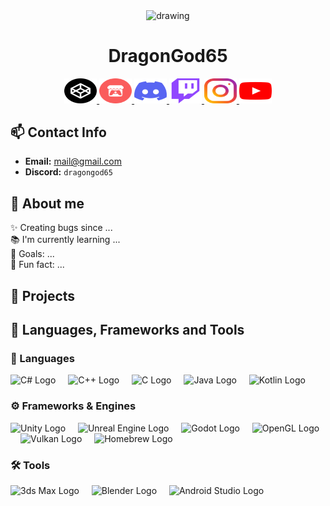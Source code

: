 <!-- Will be Replaced in the Future with a Banner -->

<p align="center"><img src="assets/elfilin_artwork.png" alt="drawing" width="200" align="center"/></p>
<h1 align="center">DragonGod65</h1>

<!-- Links need to be changed -->
<div align="center">
    <a href="https://codepen.io/DragonGod65">
        <img src="assets/icons/codepen.svg" width="52" height="40" alt="Codepen Logo" />
    </a>
    <a href="https://dragongod65.itch.io">
        <img src="assets/icons/itch-io.svg" width="52" height="40" alt="Itch.io Logo"/>
    </a>
    <a href="https://www.youtube.com/watch?v=dQw4w9WgXcQ">
        <img src="assets/icons/discord.svg" width="52" height="40" alt="Discord Logo"/>
    </a>
    <a href="https://www.twitch.tv/dragongod6556">
        <img src="assets/icons/twitch.svg" width="52" height="40" alt="Twitch Logo"/>
    </a>
    <a href="https://www.instagram.com/dev.dragongod65">
        <img src="assets/icons/instagram.svg" width="52" height="40" alt="Instagram Logo"/>
    </a>
    <a href="https://www.youtube.com/watch?v=dQw4w9WgXcQ">
        <img src="assets/icons/youtube.svg" width="52" height="40" alt="Youtube Logo"/>
    </a>
</div>

## 📫 Contact Info
- **Email:** [mail@gmail.com](mailto:mail@gmail.com)
- **Discord:** `dragongod65`

## 👋 About me
<p align="left">
  ✨ Creating bugs since ...<br>
  📚 I'm currently learning ...<br>
  🎯 Goals: ...<br>
  🎲 Fun fact: ...</p>


<!-- Relevant Projects & Works-->
## 💼 Projects


<!-- Tools etc -->
## 📓 Languages, Frameworks and Tools
### 📜 Languages
<div align="left">
    <img src="assets/devicon/languages/csharp-original.svg" height="40" alt="C# Logo"/>
    <img width="12" />
    <img src="assets/devicon/languages/cplusplus-original.svg" height="40" alt="C++ Logo"/>
    <img width="12" />
    <img src="assets/devicon/languages/c-original.svg" height="40" alt="C Logo"/>
    <img width="12" />
    <img src="assets/devicon/languages/java-original.svg" height="40" alt="Java Logo"/>
    <img width="12" />
    <img src="assets/devicon/languages/kotlin-original.svg" height="40" alt="Kotlin Logo"/>
</div>

### ⚙️ Frameworks & Engines
<div align="left">
    <img src="assets/devicon/frames/unity-original.svg" height="40" alt="Unity Logo"/>
    <img width="12" />
    <img src="assets/devicon/frames/unrealengine-original-wordmark.svg" height="40" alt="Unreal Engine Logo"/>
    <img width="12" />
    <img src="assets/devicon/frames/godot-original.svg" height="40" alt="Godot Logo"/>
    <img width="12" />
    <img src="assets/devicon/frames/opengl-plain.svg" height="40" alt="OpenGL Logo"/>
    <img width="12" />
    <img src="assets/devicon/frames/vulkan.svg" height="40" alt="Vulkan Logo"/>
    <img width="12" />
    <img src="assets/devicon/frames/hblauncher-loader-banner.png" height="40" alt="Homebrew Logo"/>
</div>

### 🛠️ Tools
<div align="left">
    <img src="assets/devicon/tools/threedsmax-original.svg" height="40" alt="3ds Max Logo"/>
    <img width="12" />
    <img src="assets/devicon/tools/blender-original.svg" height="40" alt="Blender Logo"/>
    <img width="12" />
    <img src="assets/devicon/tools/androidstudio-plain.svg" height="40" alt="Android Studio Logo"/>
</div>

